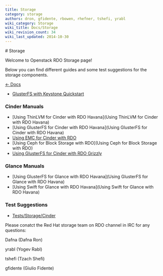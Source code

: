 ```yaml
---
title: Storage
category: storage
authors: dron, gfidente, rbowen, rhefner, tshefi, yrabl
wiki_category: Storage
wiki_title: Docs/Storage
wiki_revision_count: 34
wiki_last_updated: 2014-10-30
---
```


<div class="row">
<div class="offset1 span10">
# Storage

Welcome to Openstack RDO Storage page!

Below you can find different guides and some test suggestions for the storage components.

[ ← Docs ](Docs)

*   [GlusterFS with Keystone Quickstart](http://www.gluster.org/community/documentation/index.php/GlusterFS_Keystone_Quickstart)

### Cinder Manuals

*   [Using ThinLVM for Cinder with RDO Havana](Using ThinLVM for Cinder with RDO Havana)
*   [Using GlusterFS for Cinder with RDO Havana](Using GlusterFS for Cinder with RDO Havana)
*   [Using EMC for Cinder with RDO](https://wiki.openstack.org/wiki/How_to_deploy_cinder_with_EMC_plug-in)
*   [Using Ceph for Block Storage with RDO](Using Ceph for Block Storage with RDO)
*   [Using GlusterFS for Cinder with RDO Grizzly](http://www.gluster.org/community/documentation/index.php/GlusterFS_Cinder)

### Glance Manuals

*   [Using GlusterFS for Glance with RDO Havana](Using GlusterFS for Glance with RDO Havana)
*   [Using Swift for Glance with RDO Havana](Using Swift for Glance with RDO Havana)

### Test Suggestions

*   [Tests/Storage/Cinder](Tests/Storage/Cinder)

Please conatct the Red Hat storage team on RDO channel in IRC for any questions:

Dafna (Dafna Ron)

yrabl (Yogev Rabl)

tshefi (Tzach Shefi)

gfidente (Giulio Fidente)

</div>
</div>
<Category:Storage>
